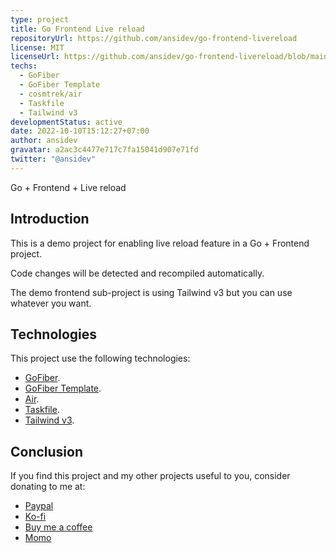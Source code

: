```yaml
---
type: project
title: Go Frontend Live reload
repositoryUrl: https://github.com/ansidev/go-frontend-livereload
license: MIT
licenseUrl: https://github.com/ansidev/go-frontend-livereload/blob/main/LICENSE
techs:
  - GoFiber
  - GoFiber Template
  - cosmtrek/air
  - Taskfile
  - Tailwind v3
developmentStatus: active
date: 2022-10-10T15:12:27+07:00
author: ansidev
gravatar: a2ac3c4477e717c7fa15041d907e71fd
twitter: "@ansidev"
---
```


Go + Frontend + Live reload

<!-- more -->

## Introduction

This is a demo project for enabling live reload feature in a Go + Frontend project.

Code changes will be detected and recompiled automatically.

The demo frontend sub-project is using Tailwind v3 but you can use whatever you want.

## Technologies

This project use the following technologies:

- [GoFiber](https://gofiber.io/).
- [GoFiber Template](https://docs.gofiber.io/guide/templates).
- [Air](https://github.com/cosmtrek/air).
- [Taskfile](https://taskfile.dev/).
- [Tailwind v3](https://tailwindcss.com/).

## Conclusion

If you find this project and my other projects useful to you, consider donating to me at:

- [Paypal](https://paypal.me/ansidev)
- [Ko-fi](https://ko-fi.com/ansidev)
- [Buy me a coffee](https://buymeacoffee.com/ansidev)
- [Momo](https://me.momo.vn/ansidev)
